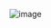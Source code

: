 ![image](https://github.com/In-Soo-Hwang/Boostcamp_6_NLP_06/assets/97589999/6d8b19ca-f914-450a-9f4f-b14e90fab1b6)

